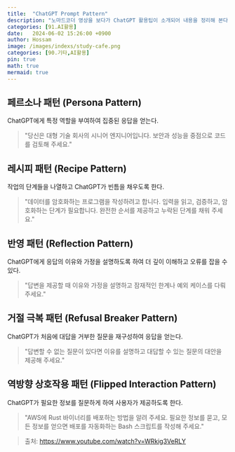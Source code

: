 ```yaml
---
title:  "ChatGPT Prompt Pattern"
description: "노마드코더 영상을 보다가 ChatGPT 활용팁이 소개되어 내용을 정리해 본다."
categories: [91.AI활용]
date:   2024-06-02 15:26:00 +0900
author: Hossam
image: /images/indexs/study-cafe.png
categories: [90.기타,AI활용]
pin: true
math: true
mermaid: true
---
```



## 페르소나 패턴 (Persona Pattern)

ChatGPT에게 특정 역할을 부여하여 집중된 응답을 얻는다.

> "당신은 대형 기술 회사의 시니어 엔지니어입니다. 보안과 성능을 중점으로 코드를 검토해 주세요."

## 레시피 패턴 (Recipe Pattern)

작업의 단계들을 나열하고 ChatGPT가 빈틈을 채우도록 한다.

> "데이터를 암호화하는 프로그램을 작성하려고 합니다. 입력을 읽고, 검증하고, 암호화하는 단계가 필요합니다. 완전한 순서를 제공하고 누락된 단계를 채워 주세요."

## 반영 패턴 (Reflection Pattern)

ChatGPT에게 응답의 이유와 가정을 설명하도록 하여 더 깊이 이해하고 오류를 잡을 수 있다.

> "답변을 제공할 때 이유와 가정을 설명하고 잠재적인 한계나 예외 케이스를 다뤄 주세요."

## 거절 극복 패턴 (Refusal Breaker Pattern)

ChatGPT가 처음에 대답을 거부한 질문을 재구성하여 응답을 얻는다.

> "답변할 수 없는 질문이 있다면 이유를 설명하고 대답할 수 있는 질문의 대안을 제공해 주세요."

## 역방향 상호작용 패턴 (Flipped Interaction Pattern)

ChatGPT가 필요한 정보를 질문하게 하여 사용자가 제공하도록 한다.

> "AWS에 Rust 바이너리를 배포하는 방법을 알려 주세요. 필요한 정보를 묻고, 모든 정보를 얻으면 배포를 자동화하는 Bash 스크립트를 작성해 주세요."

> 출처: https://www.youtube.com/watch?v=WRkig3VeRLY